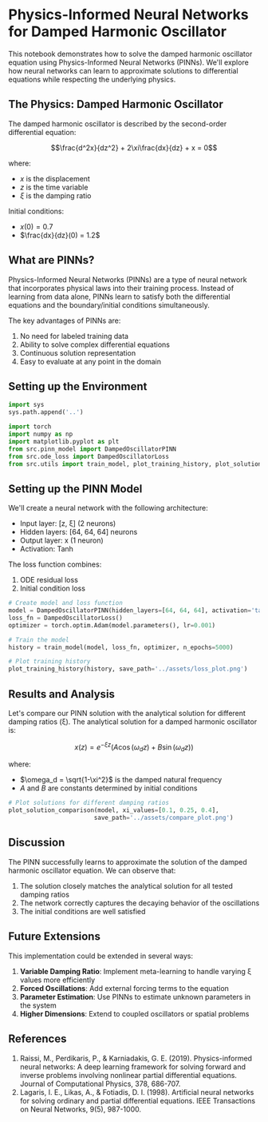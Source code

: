 # Physics-Informed Neural Networks for Damped Harmonic Oscillator

This notebook demonstrates how to solve the damped harmonic oscillator equation using Physics-Informed Neural Networks (PINNs). We'll explore how neural networks can learn to approximate solutions to differential equations while respecting the underlying physics.

## The Physics: Damped Harmonic Oscillator

The damped harmonic oscillator is described by the second-order differential equation:

$$\frac{d^2x}{dz^2} + 2\xi\frac{dx}{dz} + x = 0$$

where:
- $x$ is the displacement
- $z$ is the time variable
- $\xi$ is the damping ratio

Initial conditions:
- $x(0) = 0.7$
- $\frac{dx}{dz}(0) = 1.2$

## What are PINNs?

Physics-Informed Neural Networks (PINNs) are a type of neural network that incorporates physical laws into their training process. Instead of learning from data alone, PINNs learn to satisfy both the differential equations and the boundary/initial conditions simultaneously.

The key advantages of PINNs are:
1. No need for labeled training data
2. Ability to solve complex differential equations
3. Continuous solution representation
4. Easy to evaluate at any point in the domain

## Setting up the Environment

```python
import sys
sys.path.append('..')

import torch
import numpy as np
import matplotlib.pyplot as plt
from src.pinn_model import DampedOscillatorPINN
from src.ode_loss import DampedOscillatorLoss
from src.utils import train_model, plot_training_history, plot_solution_comparison
```

## Setting up the PINN Model

We'll create a neural network with the following architecture:
- Input layer: [z, ξ] (2 neurons)
- Hidden layers: [64, 64, 64] neurons
- Output layer: x (1 neuron)
- Activation: Tanh

The loss function combines:
1. ODE residual loss
2. Initial condition loss

```python
# Create model and loss function
model = DampedOscillatorPINN(hidden_layers=[64, 64, 64], activation='tanh')
loss_fn = DampedOscillatorLoss()
optimizer = torch.optim.Adam(model.parameters(), lr=0.001)

# Train the model
history = train_model(model, loss_fn, optimizer, n_epochs=5000)

# Plot training history
plot_training_history(history, save_path='../assets/loss_plot.png')
```

## Results and Analysis

Let's compare our PINN solution with the analytical solution for different damping ratios (ξ). The analytical solution for a damped harmonic oscillator is:

$$x(z) = e^{-\xi z}(A\cos(\omega_d z) + B\sin(\omega_d z))$$

where:
- $\omega_d = \sqrt{1-\xi^2}$ is the damped natural frequency
- $A$ and $B$ are constants determined by initial conditions

```python
# Plot solutions for different damping ratios
plot_solution_comparison(model, xi_values=[0.1, 0.25, 0.4], 
                        save_path='../assets/compare_plot.png')
```

## Discussion

The PINN successfully learns to approximate the solution of the damped harmonic oscillator equation. We can observe that:

1. The solution closely matches the analytical solution for all tested damping ratios
2. The network correctly captures the decaying behavior of the oscillations
3. The initial conditions are well satisfied

## Future Extensions

This implementation could be extended in several ways:

1. **Variable Damping Ratio**: Implement meta-learning to handle varying ξ values more efficiently
2. **Forced Oscillations**: Add external forcing terms to the equation
3. **Parameter Estimation**: Use PINNs to estimate unknown parameters in the system
4. **Higher Dimensions**: Extend to coupled oscillators or spatial problems

## References

1. Raissi, M., Perdikaris, P., & Karniadakis, G. E. (2019). Physics-informed neural networks: A deep learning framework for solving forward and inverse problems involving nonlinear partial differential equations. Journal of Computational Physics, 378, 686-707.
2. Lagaris, I. E., Likas, A., & Fotiadis, D. I. (1998). Artificial neural networks for solving ordinary and partial differential equations. IEEE Transactions on Neural Networks, 9(5), 987-1000. 